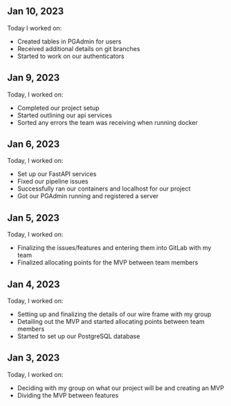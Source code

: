 ## Jan 10, 2023
Today I worked on:

- Created tables in PGAdmin for users
- Received additional details on git branches
- Started to work on our authenticators

## Jan 9, 2023

Today, I worked on:

- Completed our project setup
- Started outlining our api services
- Sorted any errors the team was receiving when running docker

## Jan 6, 2023

Today, I worked on:

- Set up our FastAPI services
- Fixed our pipeline issues
- Successfully ran our containers and localhost for our project
- Got our PGAdmin running and registered a server

## Jan 5, 2023

Today, I worked on:

- Finalizing the issues/features and entering them into GitLab with my team
- Finalized allocating points for the MVP between team members


## Jan 4, 2023

Today, I worked on:

- Setting up and finalizing the details of our wire frame with my group
- Detailing out the MVP and started allocating points between team members
- Started to set up our PostgreSQL database


## Jan 3, 2023

Today, I worked on:

- Deciding with my group on what our project will be and creating an MVP
- Dividing the MVP between features
